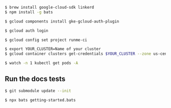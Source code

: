 ```sh
$ brew install google-cloud-sdk linkerd
$ npm install -g bats
```

```sh
$ gcloud components install gke-gcloud-auth-plugin
```

```sh
$ gcloud auth login
```

```sh
$ gcloud config set project runme-ci
```

```sh
$ export YOUR_CLUSTER=Name of your cluster
$ gcloud container clusters get-credentials $YOUR_CLUSTER --zone us-central1-c --project runme-ci
```

```sh { background=true interactive=true }
$ watch -n 1 kubectl get pods -A
```

## Run the docs tests

```sh
$ git submodule update --init
```

```sh { name= closeTerminalOnSuccess=false interactive=false }
$ npx bats getting-started.bats
```
